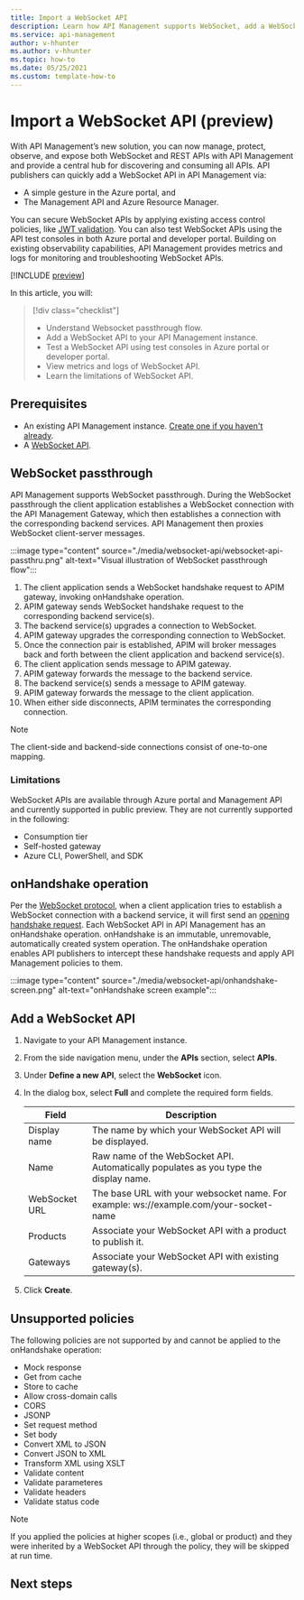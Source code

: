 ```yaml
---
title: Import a WebSocket API
description: Learn how API Management supports WebSocket, add a WebSocket API, and WebSocket limitations.
ms.service: api-management
author: v-hhunter
ms.author: v-hhunter
ms.topic: how-to
ms.date: 05/25/2021
ms.custom: template-how-to 
---
```


# Import a WebSocket API (preview)

With API Management’s new solution, you can now manage, protect, observe, and expose both WebSocket and REST APIs with API Management and provide a central hub for discovering and consuming all APIs. API publishers can quickly add a WebSocket API in API Management via:
* A simple gesture in the Azure portal, and 
* The Management API and Azure Resource Manager. 

You can secure WebSocket APIs by applying existing access control policies, like [JWT validation](./policies/api-management-access-restriction-policies#ValidateJWT). You can also test WebSocket APIs using the API test consoles in both Azure portal and developer portal. Building on existing observability capabilities, API Management provides metrics and logs for monitoring and troubleshooting WebSocket APIs. 

[!INCLUDE [preview](./includes/preview/preview-callout-websocket-api.md)]

In this article, you will:
> [!div class="checklist"]
> * Understand Websocket passthrough flow.
> * Add a WebSocket API to your API Management instance.
> * Test a WebSocket API using test consoles in Azure portal or developer portal.
> * View metrics and logs of WebSocket API.
> * Learn the limitations of WebSocket API.

## Prerequisites

- An existing API Management instance. [Create one if you haven't already](get-started-create-service-instance.md).
- A [WebSocket API](https://www.websocket.org/echo.html).

## WebSocket passthrough

API Management supports WebSocket passthrough. During the WebSocket passthrough the client application establishes a WebSocket connection with the API Management Gateway, which then establishes a connection with the corresponding backend services. API Management then proxies WebSocket client-server messages.

:::image type="content" source="./media/websocket-api/websocket-api-passthru.png" alt-text="Visual illustration of WebSocket passthrough flow":::

1. The client application sends a WebSocket handshake request to APIM gateway, invoking onHandshake operation.
1. APIM gateway sends WebSocket handshake request to the corresponding backend service(s).
1. The backend service(s) upgrades a connection to WebSocket.
1. APIM gateway upgrades the corresponding connection to WebSocket.
1. Once the connection pair is established, APIM will broker messages back and forth between the client application and backend service(s).
1. The client application sends message to APIM gateway.
1. APIM gateway forwards the message to the backend service.
1. The backend service(s) sends a message to APIM gateway.
1. APIM gateway forwards the message to the client application.
1. When either side disconnects, APIM terminates the corresponding connection.

> [!NOTE]
> The client-side and backend-side connections consist of one-to-one mapping. 

### Limitations

WebSocket APIs are available through Azure portal and Management API and currently supported in public preview. They are not currently supported in the following:
* Consumption tier
* Self-hosted gateway
* Azure CLI, PowerShell, and SDK

## onHandshake operation

Per the [WebSocket protocol](https://tools.ietf.org/html/rfc6455), when a client application tries to establish a WebSocket connection with a backend service, it will first send an [opening handshake request](https://tools.ietf.org/html/rfc6455#page-6). Each WebSocket API in API Management has an onHandshake operation. onHandshake is an immutable, unremovable, automatically created system operation. The onHandshake operation enables API publishers to intercept these handshake requests and apply API Management policies to them.

:::image type="content" source="./media/websocket-api/onhandshake-screen.png" alt-text="onHandshake screen example":::

## Add a WebSocket API

1. Navigate to your API Management instance.
1. From the side navigation menu, under the **APIs** section, select **APIs**.
1. Under **Define a new API**, select the **WebSocket** icon.
1. In the dialog box, select **Full** and complete the required form fields.

    | Field | Description |
    |----------------|-------|
    | Display name | The name by which your WebSocket API will be displayed. |
    | Name | Raw name of the WebSocket API. Automatically populates as you type the display name. |
    | WebSocket URL | The base URL with your websocket name. For example: ws://example.com/your-socket-name |
    | Products | Associate your WebSocket API with a product to publish it. |
    | Gateways | Associate your WebSocket API with existing gateway(s). |
 
1. Click **Create**.

<!--
## Test your WebSocket API

## View WebSocket API metrics and logs
-->

## Unsupported policies

The following policies are not supported by and cannot be applied to the onHandshake operation:
* Mock response
* Get from cache
* Store to cache
* Allow cross-domain calls
* CORS
* JSONP
* Set request method
* Set body
* Convert XML to JSON
* Convert JSON to XML
* Transform XML using XSLT
* Validate content
* Validate parameteres
* Validate headers
* Validate status code

> [!NOTE]
> If you applied the policies at higher scopes (i.e., global or product) and they were inherited by a WebSocket API through the policy, they will be skipped at run time.

## Next steps

